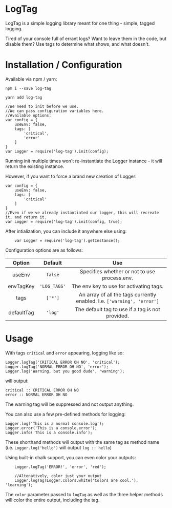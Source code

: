 # LogTag

LogTag is a simple logging library meant for one thing -
simple, tagged logging.

Tired of your console full of errant logs? Want to leave
them in the code, but disable them? Use tags to determine
what shows, and what doesn't.

# Installation / Configuration
Available via npm / yarn:

`npm i --save log-tag`

`yarn add log-tag`

```
//We need to init before we use.
//We can pass configuration variables here.
//Available options:
var config = {
    useEnv: false,
    tags: [
        'critical',
        'error'
    ]
}
var Logger = require('log-tag').init(config);
```
Running init multiple times won't re-instantiate the Logger instance - it will return the existing instance.

However, if you want to force a brand new creation of Logger:
```
var config = {
    useEnv: false,
    tags: [
        'critical'
    ]
}
//Even if we've already instantiated our logger, this will recreate it, and return it.
var Logger = require('log-tag').init(config, true);
```

After intialization, you can include it anywhere else using:
```
    var Logger = require('log-tag').getInstance();
```

Configuration options are as follows:

| Option     | Default      | Use                                                                     |
| :--------: | :----------: | :---------------------------------------------------------------------: |
| useEnv     | `false`      | Specifies whether or not to use process.env.                            |
| envTagKey  | `'LOG_TAGS'` | The env key to use for activating tags.                                 |
| tags       | `['*']`      | An array of all the tags currently enabled. I.e. `['warning', 'error']` |
| defaultTag | `'log'`      | The default tag to use if a tag is not provided.                        |

# Usage
With tags `critical` and `error` appearing, logging like so:
```
Logger.logTag('CRITICAL ERROR OH NO', 'critical');
Logger.logTag('NORMAL ERROR OH NO', 'error');
Logger.log('Warning, but you good dude', 'warning');
```
will output:
```
critical :: CRITICAL ERROR OH NO
error :: NORMAL ERROR OH NO
```
The warning tag will be suppressed and not output anything.

You can also use a few pre-defined methods for logging:
```
Logger.log('This is a normal console.log');
Logger.error('This is a console.error');
Logger.info('This is a console.info');
```
These shorthand methods will output with the same tag
as method name (i.e. `Logger.log('hello')` will output
`log :: hello`)

Using built-in chalk support, you can even color your outputs:
```
    Logger.logTag('ERROR!', 'error', 'red');

    //Altenatively, color just your output
    Logger.logTag(Logger.colors.white('Colors are cool.'), 'learning');
```

The `color` parameter passed to `logTag` as well as the three
helper methods will color the entire output, including the tag.